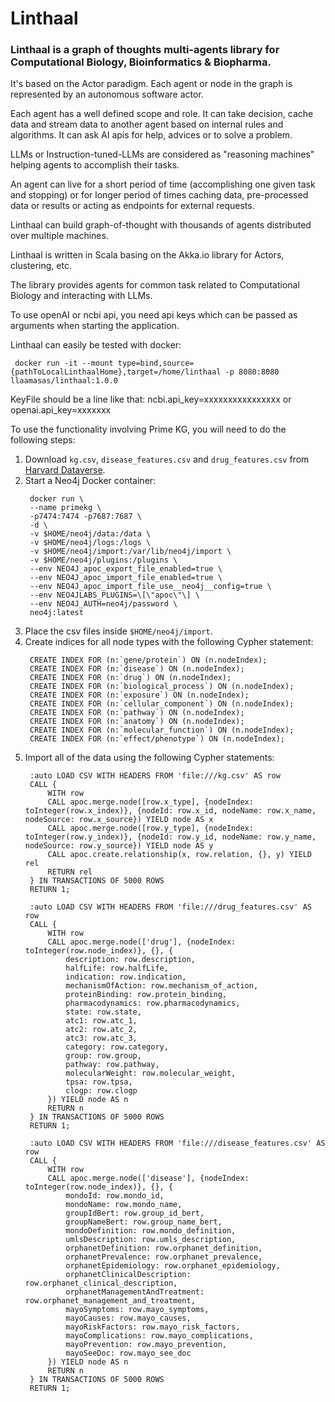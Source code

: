 # Linthaal 

### Linthaal is a graph of thoughts multi-agents library for Computational Biology, Bioinformatics & Biopharma.

It's based on the Actor paradigm. Each agent or node in the graph is represented by an autonomous software actor.

Each agent has a well defined scope and role. It can take decision, cache data and stream data to another agent based
on internal rules and algorithms. It can ask AI apis for help, advices or to solve a problem.

LLMs or Instruction-tuned-LLMs are considered as "reasoning machines" helping agents to accomplish their tasks.

An agent can live for a short period of time (accomplishing one given task and stopping) or for longer period of times 
caching data, pre-processed data or results or acting as endpoints for external requests. 

Linthaal can build graph-of-thought with thousands of agents distributed over multiple machines. 

Linthaal is written in Scala basing on the Akka.io library for Actors, clustering, etc.

The library provides agents for common task related to Computational Biology and interacting with LLMs.

To use openAI or ncbi api, you need api keys which can be passed as arguments when starting the application. 

Linthaal can easily be tested with docker:

```shell
 docker run -it --mount type=bind,source={pathToLocalLinthaalHome},target=/home/linthaal -p 8080:8080 llaamasas/linthaal:1.0.0
``` 

KeyFile should be a line like that:
ncbi.api_key=xxxxxxxxxxxxxxxx
or
openai.api_key=xxxxxxx

To use the functionality involving Prime KG, you will need to do the following steps:
1. Download `kg.csv`, `disease_features.csv` and `drug_features.csv` from [Harvard Dataverse](https://dataverse.harvard.edu/dataset.xhtml?persistentId=doi:10.7910/DVN/IXA7BM).
2. Start a Neo4j Docker container:  
    ```shell   
     docker run \
     --name primekg \
     -p7474:7474 -p7687:7687 \
     -d \
     -v $HOME/neo4j/data:/data \
     -v $HOME/neo4j/logs:/logs \
     -v $HOME/neo4j/import:/var/lib/neo4j/import \
     -v $HOME/neo4j/plugins:/plugins \
     --env NEO4J_apoc_export_file_enabled=true \
     --env NEO4J_apoc_import_file_enabled=true \
     --env NEO4J_apoc_import_file_use__neo4j__config=true \
     --env NEO4JLABS_PLUGINS=\[\"apoc\"\] \
     --env NEO4J_AUTH=neo4j/password \
     neo4j:latest
    ```
3. Place the csv files inside `$HOME/neo4j/import`.
4. Create indices for all node types with the following Cypher statement:
    ```
     CREATE INDEX FOR (n:`gene/protein`) ON (n.nodeIndex);
     CREATE INDEX FOR (n:`disease`) ON (n.nodeIndex);
     CREATE INDEX FOR (n:`drug`) ON (n.nodeIndex);
     CREATE INDEX FOR (n:`biological_process`) ON (n.nodeIndex);
     CREATE INDEX FOR (n:`exposure`) ON (n.nodeIndex);
     CREATE INDEX FOR (n:`cellular_component`) ON (n.nodeIndex);
     CREATE INDEX FOR (n:`pathway`) ON (n.nodeIndex);
     CREATE INDEX FOR (n:`anatomy`) ON (n.nodeIndex);
     CREATE INDEX FOR (n:`molecular_function`) ON (n.nodeIndex);
     CREATE INDEX FOR (n:`effect/phenotype`) ON (n.nodeIndex);
    ```
5. Import all of the data using the following Cypher statements:
    ```
     :auto LOAD CSV WITH HEADERS FROM 'file:///kg.csv' AS row
     CALL {
         WITH row
         CALL apoc.merge.node([row.x_type], {nodeIndex: toInteger(row.x_index)}, {nodeId: row.x_id, nodeName: row.x_name, nodeSource: row.x_source}) YIELD node AS x
         CALL apoc.merge.node([row.y_type], {nodeIndex: toInteger(row.y_index)}, {nodeId: row.y_id, nodeName: row.y_name, nodeSource: row.y_source}) YIELD node AS y
         CALL apoc.create.relationship(x, row.relation, {}, y) YIELD rel
         RETURN rel
     } IN TRANSACTIONS OF 5000 ROWS
     RETURN 1;

     :auto LOAD CSV WITH HEADERS FROM 'file:///drug_features.csv' AS row
     CALL {
         WITH row
         CALL apoc.merge.node(['drug'], {nodeIndex: toInteger(row.node_index)}, {}, {
             description: row.description,
             halfLife: row.halfLife,
             indication: row.indication,
             mechanismOfAction: row.mechanism_of_action,
             proteinBinding: row.protein_binding,
             pharmacodynamics: row.pharmacodynamics,
             state: row.state,
             atc1: row.atc_1,
             atc2: row.atc_2,
             atc3: row.atc_3,
             category: row.category,
             group: row.group,
             pathway: row.pathway,
             molecularWeight: row.molecular_weight,
             tpsa: row.tpsa,
             clogp: row.clogp
         }) YIELD node AS n
         RETURN n
     } IN TRANSACTIONS OF 5000 ROWS
     RETURN 1;

     :auto LOAD CSV WITH HEADERS FROM 'file:///disease_features.csv' AS row
     CALL {
         WITH row
         CALL apoc.merge.node(['disease'], {nodeIndex: toInteger(row.node_index)}, {}, {
             mondoId: row.mondo_id,
             mondoName: row.mondo_name,
             groupIdBert: row.group_id_bert,
             groupNameBert: row.group_name_bert,
             mondoDefinition: row.mondo_definition,
             umlsDescription: row.umls_description,
             orphanetDefinition: row.orphanet_definition,
             orphanetPrevalence: row.orphanet_prevalence,
             orphanetEpidemiology: row.orphanet_epidemiology,
             orphanetClinicalDescription: row.orphanet_clinical_description,
             orphanetManagementAndTreatment: row.orphanet_management_and_treatment,
             mayoSymptoms: row.mayo_symptoms,
             mayoCauses: row.mayo_causes,
             mayoRiskFactors: row.mayo_risk_factors,
             mayoComplications: row.mayo_complications,
             mayoPrevention: row.mayo_prevention,
             mayoSeeDoc: row.mayo_see_doc
         }) YIELD node AS n
         RETURN n
     } IN TRANSACTIONS OF 5000 ROWS
     RETURN 1;
    ```
